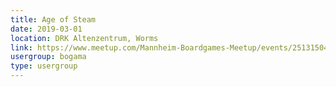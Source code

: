 ```yaml
---
title: Age of Steam
date: 2019-03-01
location: DRK Altenzentrum, Worms
link: https://www.meetup.com/Mannheim-Boardgames-Meetup/events/251315049/
usergroup: bogama
type: usergroup
---
```

